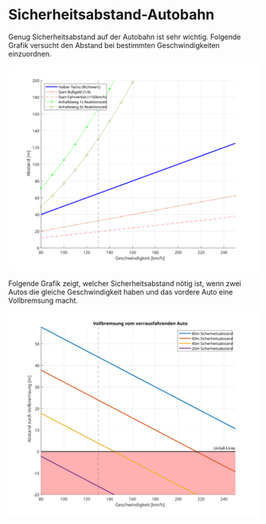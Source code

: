 # Sicherheitsabstand-Autobahn
Genug Sicherheitsabstand auf der Autobahn ist sehr wichtig. Folgende Grafik versucht den Abstand bei bestimmten Geschwindigkeiten einzuordnen.

![Übersicht](overview.svg)

Folgende Grafik zeigt, welcher Sicherheitsabstand nötig ist, wenn zwei Autos die gleiche Geschwindigkeit haben und das vordere Auto eine Vollbremsung macht.

![Ergebnisse](vollbremsung_auto_vorne.svg)

